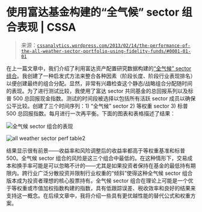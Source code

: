 <!--yml

category: 未分类

date: 2024-05-12 18:01:18

-->

# 使用富达基金构建的“全气候” sector 组合表现 | CSSA

> 来源：[`cssanalytics.wordpress.com/2013/02/14/the-performance-of-the-all-weather-sector-portfolio-using-fidelity-funds/#0001-01-01`](https://cssanalytics.wordpress.com/2013/02/14/the-performance-of-the-all-weather-sector-portfolio-using-fidelity-funds/#0001-01-01)

在上一篇文章中，我们介绍了利用富达资产配置研究数据构建的[“全气候” sector 组合](https://cssanalytics.wordpress.com/2013/02/11/building-an-all-weather-sector-portfolio/ "构建一个“全气候” sector 组合")。我创建了一种启发式方法来整合各种因素（阶段长度、阶段行业表现排名）以便创建最终的组合分配。显然，非常有兴趣检查这个静态/战略组合分配随时间的表现。为了进行测试比较，我使用了富达 sector 共同基金的总回报系列以及标普 500 总回报现金指数。测试的时间段被选择以包括所有活跃 [](https://cssanalytics.files.wordpress.com/2013/02/all-weather-sector-perf-table.png) sector 成员以确保公平比较。创建了三个时间序列：1) “全气候” sector 2) 等权重 sector 3) 标普 500 总回报指数。每月进行一次再平衡。下面的图表和表格描述了结果：

![全气候 sector 组合的表现](https://cssanalytics.files.wordpress.com/2013/02/performance-of-the-all-weather-sector-portfolio2.png)

![all weather sector perf table2](https://cssanalytics.files.wordpress.com/2013/02/all-weather-sector-perf-table2.png)

结果显示很有前景——收益率和风险调整后的收益率都高于等权重基准和标普 500。全气候 sector 组合的风险是这三个组合中最低的。在这种情形下，交易成本和换手率可能是可以忽略不计的——尤其是如果投资者保持在基金的最低持有期限内。跨行业广泛分散投资并限制行业权重的“倾斜”使得这种全气候 sector 组合版本成为投资者理想的核心股票持有。全气候 sector 组合在理论上可能是一个优于等权重或市值加权指数构建的指数，具有低跟踪误差、税收效率和良好的结果来支持这一概念。在后续文章中，我将介绍一些具有更优越性能的替代公式和权重方案。
